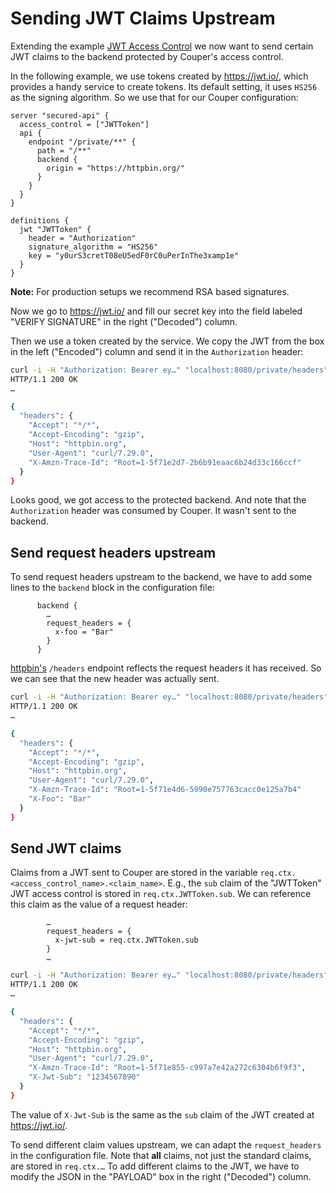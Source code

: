 # Sending JWT Claims Upstream

Extending the example [JWT Access Control](/jwt-access-control/README.md) we now want to send certain JWT claims to the backend protected by Couper's access control.

In the following example, we use tokens created by https://jwt.io/,
which provides a handy service to create tokens. Its default setting,
it uses `HS256` as the signing algorithm. So we use that for our 
Couper configuration:

```hcl
server "secured-api" {
  access_control = ["JWTToken"]
  api {
    endpoint "/private/**" {
      path = "/**"
      backend {
        origin = "https://httpbin.org/"
      }
    }
  }
}

definitions {
  jwt "JWTToken" {
    header = "Authorization"
    signature_algorithm = "HS256"
    key = "y0urS3cretT08eU5edF0rC0uPerInThe3xamp1e"
  }
}
```

**Note:** For production setups we recommend RSA based signatures.

Now we go to https://jwt.io/ and fill our secret key into the field labeled "VERIFY SIGNATURE" in the right ("Decoded") column.

Then we use a token created by the service. We copy the JWT from the box in the left ("Encoded") column and send it in the `Authorization` header:

```sh
curl -i -H "Authorization: Bearer ey…" "localhost:8080/private/headers"
HTTP/1.1 200 OK
…

{
  "headers": {
    "Accept": "*/*",
    "Accept-Encoding": "gzip",
    "Host": "httpbin.org",
    "User-Agent": "curl/7.29.0",
    "X-Amzn-Trace-Id": "Root=1-5f71e2d7-2b6b91eaac6b24d33c166ccf"
  }
}
```

Looks good, we got access to the protected backend. And note that the `Authorization` header was consumed by Couper. It wasn't sent to the backend.

## Send request headers upstream

To send request headers upstream to the backend, we have to add some lines to the `backend` block in the configuration file:

```hcl
      backend {
        …
        request_headers = {
          x-foo = "Bar"
        }
      }
```

[httpbin's](https://httpbin.org/) `/headers` endpoint reflects the request headers it has received. So we can see that the new header was actually sent.

```sh
curl -i -H "Authorization: Bearer ey…" "localhost:8080/private/headers"
HTTP/1.1 200 OK
…

{
  "headers": {
    "Accept": "*/*",
    "Accept-Encoding": "gzip",
    "Host": "httpbin.org",
    "User-Agent": "curl/7.29.0",
    "X-Amzn-Trace-Id": "Root=1-5f71e4d6-5990e757763cacc0e125a7b4"
    "X-Foo": "Bar"
  }
}
```

## Send JWT claims

Claims from a JWT sent to Couper are stored in the variable `req.ctx.<access_control_name>.<claim_name>`.
E.g., the `sub` claim of the "JWTToken" JWT access control is stored in `req.ctx.JWTToken.sub`.
We can reference this claim as the value of a request header:

```hcl
        …
        request_headers = {
          x-jwt-sub = req.ctx.JWTToken.sub
        }
        …
```

```sh
curl -i -H "Authorization: Bearer ey…" "localhost:8080/private/headers"
HTTP/1.1 200 OK
…

{
  "headers": {
    "Accept": "*/*",
    "Accept-Encoding": "gzip",
    "Host": "httpbin.org",
    "User-Agent": "curl/7.29.0",
    "X-Amzn-Trace-Id": "Root=1-5f71e855-c997a7e42a272c6304b6f9f3",
    "X-Jwt-Sub": "1234567890"
  }
}
```
The value of `X-Jwt-Sub` is the same as the `sub` claim of the JWT created at https://jwt.io/.

To send different claim values upstream, we can adapt the `request_headers` in the configuration file. Note that **all** claims, not just the standard claims, are stored in `req.ctx.…`
To add different claims to the JWT, we have to modify the JSON in the "PAYLOAD" box in the right ("Decoded") column.
